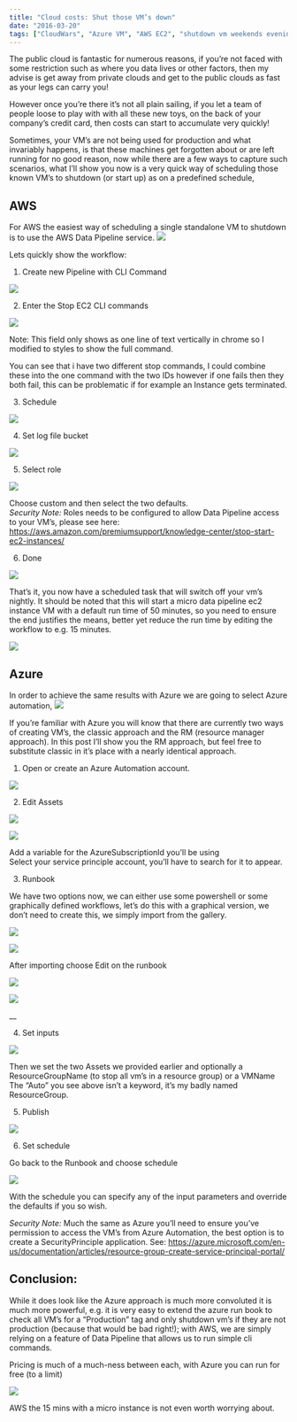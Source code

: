 ```yaml
---
title: "Cloud costs: Shut those VM’s down"
date: "2016-03-20"
tags: ["CloudWars", "Azure VM", "AWS EC2", "shutdown vm weekends evenings"]
---
```


The public cloud is fantastic for numerous reasons, if you’re not faced with some restriction such as where you data lives or other factors, then my advise is get away from private clouds and get to the public clouds as fast as your legs can carry you!

However once you’re there it’s not all plain sailing, if you let a team of people loose to play with with all these new toys, on the back of your company’s credit card, then costs can start to accumulate very quickly! 

Sometimes, your VM’s are not being used for production and what invariably happens, is that these machines get forgotten about or are left running for no good reason, now while there are a few ways to capture such scenarios, what I’ll show you now is a very quick way of scheduling those known VM’s to shutdown (or start up) as on a predefined schedule,

## AWS

For AWS the easiest way of scheduling a single standalone VM to shutdown is to use the AWS Data Pipeline service.  ![](/images/./image.axd?picture=image_thumb_395.png)  

Lets quickly show the workflow:

1) Create new Pipeline with CLI Command

![](/images/./image.axd?picture=image_thumb_396.png)  

2) Enter the Stop EC2 CLI commands

![](/images/./image.axd?picture=image_thumb_397.png)  

Note: This field only shows as one line of text vertically in chrome so I modified to styles to show the full command.

You can see that i have two different stop commands, I could combine these into the one command with the two IDs however if one fails then they both fail, this can be problematic if for example an Instance gets terminated.

3) Schedule

![](/images/./image.axd?picture=image_thumb_398.png)  

4) Set log file bucket

![](/images/./image.axd?picture=image_thumb_399.png)  

5) Select role

![](/images/./image.axd?picture=image_thumb_400.png)  

Choose custom and then select the two defaults.   
_Security Note:_ Roles needs to be configured to allow Data Pipeline access to your VM’s, please see here: <https://aws.amazon.com/premiumsupport/knowledge-center/stop-start-ec2-instances/>

6) Done

![](/images/./image.axd?picture=image_thumb_401.png)  

That’s it, you now have a scheduled task that will switch off your vm’s nightly. It should be noted that this will start a micro data pipeline ec2 instance VM with a default run time of 50 minutes, so you need to ensure the end justifies the means, better yet reduce the run time by editing the workflow to e.g. 15 minutes.

![](/images/./image.axd?picture=image_thumb_402.png)  

## 

## Azure

In order to achieve the same results with Azure we are going to select Azure automation,  ![](/images/./image.axd?picture=image_thumb_403.png)  

If you’re familiar with Azure you will know that there are currently two ways of creating VM’s, the classic approach and the RM (resource manager approach). In this post I’ll show you the RM approach, but feel free to substitute classic in it’s place with a nearly identical approach. 

1) Open or create an Azure Automation account.

![](/images/./image.axd?picture=image_thumb_404.png)  

2) Edit Assets

![](/images/./image.axd?picture=image%5B95%5D_thumb.png)  

![](/images/./image.axd?picture=image_thumb_405.png)  
  
Add a variable for the AzureSubscriptionId you’ll be using   
Select your service principle account, you’ll have to search for it to appear.

3) Runbook

We have two options now, we can either use some powershell or some graphically defined workflows, let’s do this with a graphical version, we don’t need to create this, we simply import from the gallery.

![](/images/./image.axd?picture=image_thumb_406.png)  

![](/images/./image.axd?picture=image_thumb_407.png)  

After importing choose Edit on the runbook

![](/images/./image.axd?picture=image_thumb_408.png)  

![](/images/./image.axd?picture=image_thumb_409.png)  

__

4) Set inputs

![](/images/./image.axd?picture=image_thumb_410.png)  

Then we set the two Assets we provided earlier and optionally a ResourceGroupName (to stop all vm’s in a resource group) or a VMName The “Auto” you see above isn’t a keyword, it’s my badly named ResourceGroup.

5) Publish

![](/images/./image.axd?picture=image_thumb_411.png)  

6) Set schedule

Go back to the Runbook and choose schedule

![](/images/./image.axd?picture=image_thumb_412.png)  

With the schedule you can specify any of the input parameters and override the defaults if you so wish.

_Security Note:_ Much the same as Azure you’ll need to ensure you’ve permission to access the VM’s from Azure Automation, the best option is to create a SecurityPrinciple application. See: <https://azure.microsoft.com/en-us/documentation/articles/resource-group-create-service-principal-portal/>

## Conclusion:

While it does look like the Azure approach is much more convoluted it is much more powerful, e.g. it is very easy to extend the azure run book to check all VM’s for a “Production” tag and only shutdown vm’s if they are not production (because that would be bad right!); with AWS, we are simply relying on a feature of Data Pipeline that allows us to run simple cli commands. 

Pricing is much of a much-ness between each, with Azure you can run for free (to a limit)

![](/images/./image.axd?picture=image_thumb_413.png)  

AWS the 15 mins with a micro instance is not even worth worrying about.
